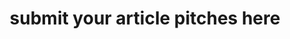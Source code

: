 ---
title: submit your article pitches here
meta: article pitches
link: https://docs.google.com/forms/d/19DY_9PsT37yprR86f7Rq__uhPaPiSBxzhiq5K06uQ7I/viewform
img: images/2020-fall/roof.jpg
alt: artsy img
color: "#f3c98d"
issue: false
---